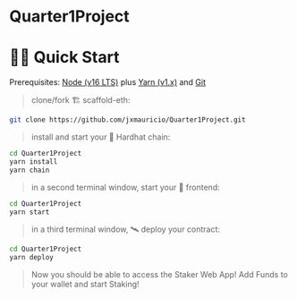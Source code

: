 # Quarter1Project

# 🏄‍♂️ Quick Start

Prerequisites: [Node (v16 LTS)](https://nodejs.org/en/download/) plus [Yarn (v1.x)](https://classic.yarnpkg.com/en/docs/install/) and [Git](https://git-scm.com/downloads)

> clone/fork 🏗 scaffold-eth:

```bash
git clone https://github.com/jxmauricio/Quarter1Project.git
```

> install and start your 👷‍ Hardhat chain:

```bash
cd Quarter1Project
yarn install
yarn chain
```

> in a second terminal window, start your 📱 frontend:

```bash
cd Quarter1Project
yarn start
```

> in a third terminal window, 🛰 deploy your contract:

```bash
cd Quarter1Project
yarn deploy
```

> Now you should be able to access the Staker Web App! Add Funds to your wallet and start Staking!

